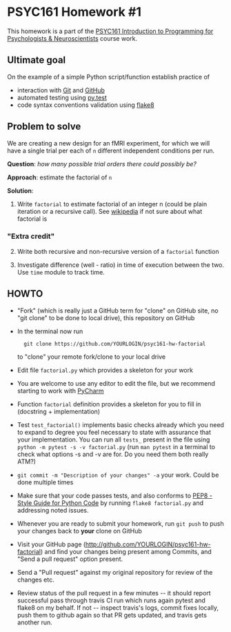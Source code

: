 # PSYC161 Homework #1

This homework is a part of the
[PSYC161 Introduction to Programming for Psychologists & Neuroscientists](https://github.com/dartmouth-pbs/psyc161)
course work.

## Ultimate goal

On the example of a simple Python script/function establish
practice of

- interaction with [Git](http://git-scm.com) and [GitHub](http://github.com)
- automated testing using [py.test](https://docs.pytest.org/en/latest/)
- code syntax conventions validation using [flake8](http://bitbucket.org/tarek/flake8)

## Problem to solve

We are creating a new design for an fMRI experiment, for which we will
have a single trial per each of `n` different independent conditions per
run.

**Question**: *how many possible trial orders there could possibly be?*

**Approach**: estimate the factorial of `n`

**Solution**:

1. Write `factorial` to estimate factorial of an
   integer n (could be plain iteration or a recursive call).
   See [wikipedia](http://en.wikipedia.org/wiki/Factorial) if not sure
   about what factorial is

### "Extra credit"

2. Write both recursive and non-recursive version of a `factorial` function

3. Investigate difference (well - ratio) in time of execution between
   the two.  Use `time` module to track time.

## HOWTO

- "Fork" (which is really just a GitHub term for "clone" on GitHub
  site, no "git clone" to be done to local drive), this repository on
  GitHub

- In the terminal now run

        git clone https://github.com/YOURLOGIN/psyc161-hw-factorial

    to "clone" your remote fork/clone to your local drive

- Edit file `factorial.py` which provides a skeleton for your work

- You are welcome to use any editor to edit the file, but we recommend
  starting to work with [PyCharm](https://www.jetbrains.com/pycharm)

- Function `factorial` definition provides a skeleton for
  you to fill in (docstring + implementation)

- Test `test_factorial()` implements basic checks already which you
  need to expand to degree you feel necessary to state with assurance
  that your implementation.  You can run all `tests_` present in the
  file using `python -m pytest -s -v factorial.py` (run `man pytest` in a
  terminal to check what options -s and -v are for.  Do you need them
  both really ATM?)

- `git commit -m "Description of your changes" -a` your work.  Could
be done multiple times

- Make sure that your code passes tests, and also conforms to
  [PEP8 - Style Guide for Python Code](https://www.python.org/dev/peps/pep-0008/)
  by running `flake8 factorial.py` and addressing noted issues.

- Whenever you are ready to submit your homework, run `git push` to
  push your changes back to **your** clone on GitHub

- Visit your GitHub page (http://github.com/YOURLOGIN/psyc161-hw-factorial) and
  find your changes being present among Commits, and "Send a pull
  request" option present.

- Send a "Pull request" against my original repository for review of
  the changes etc.

- Review status of the pull request in a few minutes -- it should
  report successful pass through travis CI run which runs again
  pytest and flake8 on my behalf.  If not -- inspect travis's logs,
  commit fixes locally, push them to github again so that PR gets
  updated, and travis gets another run.

